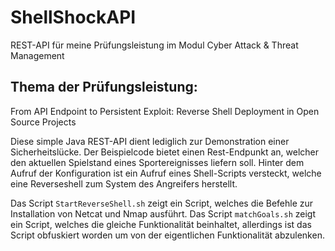# ShellShockAPI
REST-API für meine Prüfungsleistung im Modul Cyber Attack &amp; Threat Management

## Thema der Prüfungsleistung: 
From API Endpoint to Persistent Exploit: Reverse Shell Deployment in Open Source Projects

Diese simple Java REST-API dient lediglich zur Demonstration einer Sicherheitslücke. 
Der Beispielcode bietet einen Rest-Endpunkt an, welcher den aktuellen Spielstand eines Sportereignisses liefern soll. 
Hinter dem Aufruf der Konfiguration ist ein Aufruf eines Shell-Scripts versteckt, welche eine Reverseshell zum System des Angreifers herstellt.

Das Script ```StartReverseShell.sh``` zeigt ein Script, welches die Befehle zur Installation von Netcat und Nmap ausführt. 
Das Script ```matchGoals.sh``` zeigt ein Script, welches die gleiche Funktionalität beinhaltet, allerdings ist das Script obfuskiert worden um von der eigentlichen Funktionalität abzulenken. 